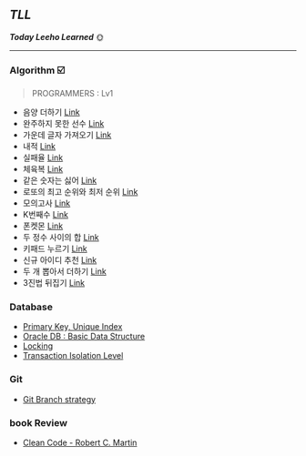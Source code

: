 ## ***TLL*** 

***Today Leeho Learned*** 🌞

---

### Algorithm ☑️

> PROGRAMMERS : Lv1

* 음양 더하기 [Link](https://programmers.co.kr/learn/courses/30/lessons/76501)
* 완주하지 못한 선수 [Link](https://programmers.co.kr/learn/courses/30/lessons/42576)
* 가운데 글자 가져오기 [Link](https://programmers.co.kr/learn/courses/30/lessons/12903)
* 내적 [Link](https://programmers.co.kr/learn/courses/30/lessons/70128)
* 실패율 [Link](https://programmers.co.kr/learn/courses/30/lessons/42889)
* 체육복 [Link](https://programmers.co.kr/learn/courses/30/lessons/42862)
* 같은 숫자는 싫어 [Link](https://programmers.co.kr/learn/courses/30/lessons/12906)
* 로또의 최고 순위와 최저 순위 [Link](https://programmers.co.kr/learn/courses/30/lessons/77484)
* 모의고사 [Link](https://programmers.co.kr/learn/courses/30/lessons/42840)
* K번째수 [Link](https://programmers.co.kr/learn/courses/30/lessons/42748)
* 폰켓몬 [Link](https://programmers.co.kr/learn/courses/30/lessons/1845)
* 두 정수 사이의 합 [Link](https://programmers.co.kr/learn/courses/30/lessons/12912)
* 키패드 누르기 [Link](https://programmers.co.kr/learn/courses/30/lessons/67256)
* 신규 아이디 추천 [Link](https://programmers.co.kr/learn/courses/30/lessons/72410)
* 두 개 뽑아서 더하기 [Link](https://programmers.co.kr/learn/courses/30/lessons/68644)
* 3진법 뒤집기 [Link](https://programmers.co.kr/learn/courses/30/lessons/68935)

### Database

* [Primary Key, Unique Index](https://github.com/leeho1110/TIL/blob/master/Database/Primary_Key_Unique_Index.md)
* [Oracle DB : Basic Data Structure](https://github.com/leeho1110/TIL/blob/master/Database/Data_Structure.md)
* [Locking](https://github.com/leeho1110/TIL/blob/master/Database/About%20Locking.md)
* [Transaction Isolation Level](https://github.com/leeho1110/TIL/blob/master/Database/Transaction%20Isolation%20Level.md)

### Git
* [Git Branch strategy](https://github.com/leeho1110/TIL/blob/master/git/Git%20branch%20strategy.md)

### book Review
* [Clean Code - Robert C. Martin](https://github.com/leeho1110/TIL/tree/master/bookReview/Clean%20Code%20-%20Robert%20C.%20Martin)

